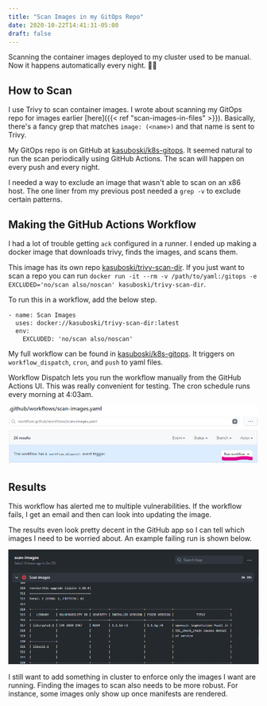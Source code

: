 ```yaml
---
title: "Scan Images in my GitOps Repo"
date: 2020-10-22T14:41:31-05:00
draft: false
---
```


Scanning the container images deployed to my cluster used to be manual. Now it happens automatically every night. 🐱‍🏍

<!--more-->

## How to Scan
I use Trivy to scan container images. I wrote about scanning my GitOps repo for images earlier [here]({{< ref "scan-images-in-files" >}}). Basically, there's a fancy grep that matches `image: (<name>)` and that name is sent to Trivy.

My GitOps repo is on GitHub at [kasuboski/k8s-gitops](https://github.com/kasuboski/k8s-gitops). It seemed natural to run the scan periodically using GitHub Actions. The scan will happen on every push and every night.

I needed a way to exclude an image that wasn't able to scan on an x86 host. The one liner from my previous post needed a `grep -v` to exclude certain patterns.

## Making the GitHub Actions Workflow
I had a lot of trouble getting `ack` configured in a runner. I ended up making a docker image that downloads trivy, finds the images, and scans them.

This image has its own repo [kasuboski/trivy-scan-dir](https://github.com/kasuboski/trivy-scan-dir). If you just want to scan a repo you can run `docker run -it --rm -v /path/to/yaml:/gitops -e EXCLUDED='no/scan also/noscan' kasuboski/trivy-scan-dir`.

To run this in a workflow, add the below step.

```
- name: Scan Images
  uses: docker://kasuboski/trivy-scan-dir:latest
  env:
    EXCLUDED: 'no/scan also/noscan'
```

My full workflow can be found in [kasuboski/k8s-gitops](https://github.com/kasuboski/k8s-gitops/blob/master/.github/workflows/scan-images.yaml). It triggers on `workflow_dispatch`, `cron`, and `push` to yaml files.

Workflow Dispatch lets you run the workflow manually from the GitHub Actions UI. This was really convenient for testing. The cron schedule runs every morning at 4:03am.

[![manual trigger](manual-workflow-run.png)](manual-workflow-run.png)

## Results
This workflow has alerted me to multiple vulnerabilities. If the workflow fails, I get an email and then can look into updating the image.

The results even look pretty decent in the GitHub app so I can tell which images I need to be worried about. An example failing run is shown below.

[![failed run](failed-image-scan.png)](failed-image-scan.png)

I still want to add something in cluster to enforce only the images I want are running. Finding the images to scan also needs to be more robust. For instance, some images only show up once manifests are rendered.